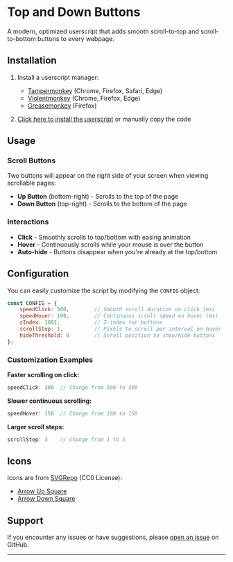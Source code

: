 # Top and Down Buttons

A modern, optimized userscript that adds smooth scroll-to-top and scroll-to-bottom buttons to every webpage.

## Installation

1. Install a userscript manager:
   - [Tampermonkey](https://www.tampermonkey.net/) (Chrome, Firefox, Safari, Edge)
   - [Violentmonkey](https://violentmonkey.github.io/) (Chrome, Firefox, Edge)
   - [Greasemonkey](https://www.greasespot.net/) (Firefox)

2. [Click here to install the userscript](https://github.com/lunagus/top-and-down-buttons/raw/refs/heads/main/top-and-down-buttons.user.js) or manually copy the code 

## Usage

### Scroll Buttons

Two buttons will appear on the right side of your screen when viewing scrollable pages:

- **Up Button** (bottom-right) - Scrolls to the top of the page
- **Down Button** (top-right) - Scrolls to the bottom of the page

### Interactions

- **Click** - Smoothly scrolls to top/bottom with easing animation
- **Hover** - Continuously scrolls while your mouse is over the button
- **Auto-hide** - Buttons disappear when you're already at the top/bottom

## Configuration

You can easily customize the script by modifying the `CONFIG` object:

```javascript
const CONFIG = {
    speedClick: 500,        // Smooth scroll duration on click (ms)
    speedHover: 100,        // Continuous scroll speed on hover (ms)
    zIndex: 1001,           // Z-index for buttons
    scrollStep: 1,          // Pixels to scroll per interval on hover
    hideThreshold: 0        // Scroll position to show/hide buttons
};
```

### Customization Examples

**Faster scrolling on click:**
```javascript
speedClick: 300  // Change from 500 to 300
```

**Slower continuous scrolling:**
```javascript
speedHover: 150  // Change from 100 to 150
```

**Larger scroll steps:**
```javascript
scrollStep: 3    // Change from 1 to 3
```

## Icons

Icons are from [SVGRepo](https://www.svgrepo.com/) (CC0 License):
- [Arrow Up Square](https://www.svgrepo.com/show/437449/arrow-up-square.svg)
- [Arrow Down Square](https://www.svgrepo.com/show/437402/arrow-down-square.svg)

## Support

If you encounter any issues or have suggestions, please [open an issue](https://github.com/lunagus/top-and-down-buttons/issues) on GitHub.

---
